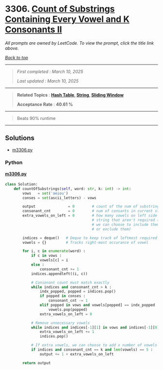 # 3306. [Count of Substrings Containing Every Vowel and K Consonants II](<https://leetcode.com/problems/count-of-substrings-containing-every-vowel-and-k-consonants-ii>)

*All prompts are owned by LeetCode. To view the prompt, click the title link above.*

*[Back to top](<../README.md>)*

------

> *First completed : March 10, 2025*
>
> *Last updated : March 10, 2025*

------

> **Related Topics** : **[Hash Table](<by_topic/Hash Table.md>), [String](<by_topic/String.md>), [Sliding Window](<by_topic/Sliding Window.md>)**
>
> **Acceptance Rate** : **40.61 %**

------

> Beats 90% runtime
> 

------

## Solutions

- [m3306.py](<../my-submissions/m3306.py>)
### Python
#### [m3306.py](<../my-submissions/m3306.py>)
```Python
class Solution:
    def countOfSubstrings(self, word: str, k: int) -> int:
        vows   = set('aeiou')
        conses = set(ascii_letters) - vows

        output               = 0        # count of the num of substrings
        consonant_cnt        = 0        # num of consants in current str
        extra_vowels_on_left = 0        # how many vowels on left side of 
                                        # string that aren't required (i.e. 
                                        # we can choose to include them 
                                        # or exclude them)

        indices = deque()   # Deque to keep track of leftmost required char
        vowels = {}         # Tracks right-most occurance of vowel

        for i, c in enumerate(word) :
            if c in vows :
                vowels[c] = i
            else :
                consonant_cnt += 1
            indices.appendleft((i, c))

            # Consonant count must match exactly
            while indices and consonant_cnt > k :
                indx_popped, popped = indices.pop()
                if popped in conses :
                    consonant_cnt -= 1
                elif popped in vows and vowels[popped] == indx_popped :
                    vowels.pop(popped)
                extra_vowels_on_left = 0

            # Remove unnecessary vowels
            while indices and indices[-1][1] in vows and indices[-1][0] != vowels[indices[-1][1]] :
                extra_vowels_on_left += 1
                indices.pop()

            # If extra vowels, we can choose to add x number of vowels to create a new string
            if indices and consonant_cnt == k and len(vowels) == 5 :
                output += 1 + extra_vowels_on_left

        return output
```

